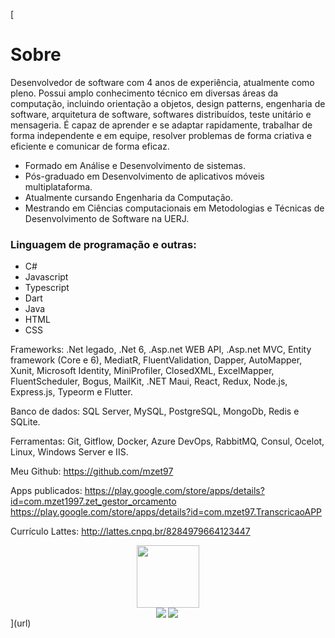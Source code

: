 [<h1>Sobre</h1>
<p>
Desenvolvedor de software com 4 anos de experiência, atualmente como pleno. Possui amplo conhecimento técnico em diversas áreas da computação, incluindo orientação a objetos, design patterns, engenharia de software, arquitetura de software, softwares distribuídos, teste unitário e mensageria. É capaz de aprender e se adaptar rapidamente, trabalhar de forma independente e em equipe, resolver problemas de forma criativa e eficiente e comunicar de forma eficaz. 
</p>

<ul>
	<li>Formado em Análise e Desenvolvimento de sistemas.</li>
	<li>Pós-graduado em Desenvolvimento de aplicativos móveis multiplataforma.</li>
	<li>Atualmente cursando Engenharia da Computação.</li>
	<li>Mestrando em Ciências computacionais em Metodologias e Técnicas de Desenvolvimento de Software na UERJ.</li>
</ul> 

<h3>Linguagem de programação e outras:</h3>
<ul>
	<li>C#</li>
	<li>Javascript</li>
	<li>Typescript</li>
	<li>Dart</li>
	<li>Java</li>
	<li>HTML</li>
	<li>CSS</li>
</ul> 

Frameworks:
.Net legado, .Net 6, .Asp.net WEB API, .Asp.net MVC, Entity framework (Core e 6), MediatR, FluentValidation, Dapper, AutoMapper, Xunit, Microsoft Identity, MiniProfiler, ClosedXML, ExcelMapper, FluentScheduler, Bogus, MailKit, .NET Maui, React, Redux, Node.js, Express.js, Typeorm e Flutter.

Banco de dados:
SQL Server, MySQL, PostgreSQL, MongoDb, Redis e SQLite.

Ferramentas:
Git, Gitflow, Docker, Azure DevOps, RabbitMQ, Consul, Ocelot, Linux, Windows Server e IIS. 

Meu Github:
https://github.com/mzet97

Apps publicados:
https://play.google.com/store/apps/details?id=com.mzet1997.zet_gestor_orcamento
https://play.google.com/store/apps/details?id=com.mzet97.TranscricaoAPP

Currículo Lattes:
http://lattes.cnpq.br/8284979664123447
<div style="display: flex;flex-direction: row;justify-content:center;align-items:center">
<a href="https://www.linkedin.com/in/matheus-zeitune" title="LinkedIn">
 	<img style="height:100px;width:100px;" src="https://cdn.jsdelivr.net/gh/devicons/devicon/icons/linkedin/linkedin-original-wordmark.svg" />
	</a>
</div>

<div style="display: flex;flex-direction: row;justify-content:center;align-items:center"> 
  <a href="#"> <img align="left" src="https://github-readme-stats-sigma-five.vercel.app/api/top-langs/?username=mzet97&theme=react&line_height=40&hide=css"/> </a>
  <a href="#"> <img align="left" src="https://github-readme-stats-sigma-five.vercel.app/api?username=mzet97&show_icons=true&theme=merko"/> </a>
</div>
](url)
